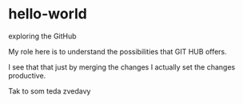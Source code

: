 # hello-world
exploring the GitHub

My role here is to understand the possibilities that GIT HUB offers. 

I see that that just by merging the changes I actually set the changes productive.


Tak to som teda zvedavy
